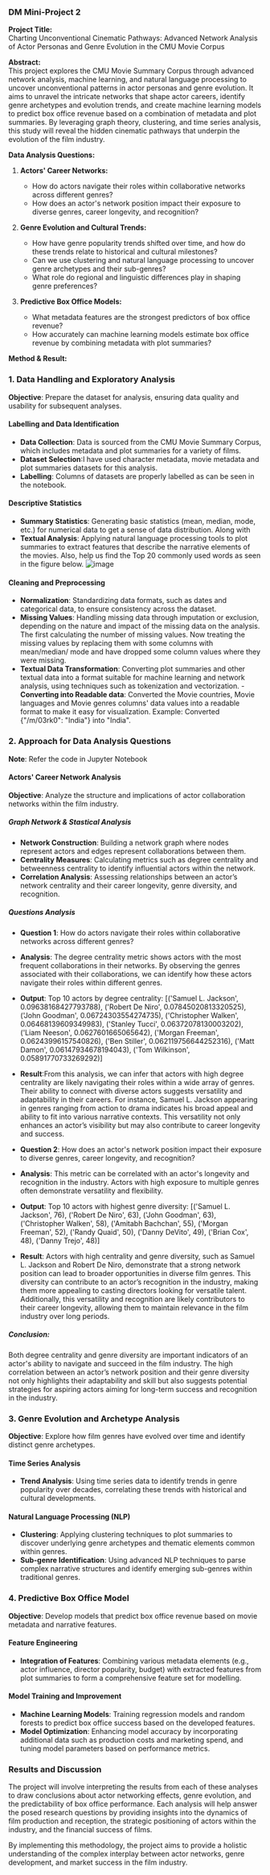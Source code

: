 ### DM Mini-Project 2

**Project Title:**  
Charting Unconventional Cinematic Pathways: Advanced Network Analysis of Actor Personas and Genre Evolution in the CMU Movie Corpus

**Abstract:**  
This project explores the CMU Movie Summary Corpus through advanced network analysis, machine learning, and natural language processing to uncover unconventional patterns in actor personas and genre evolution. It aims to unravel the intricate networks that shape actor careers, identify genre archetypes and evolution trends, and create machine learning models to predict box office revenue based on a combination of metadata and plot summaries. By leveraging graph theory, clustering, and time series analysis, this study will reveal the hidden cinematic pathways that underpin the evolution of the film industry.

**Data Analysis Questions:**  
1. **Actors' Career Networks:**  
   - How do actors navigate their roles within collaborative networks across different genres?  
   - How does an actor's network position impact their exposure to diverse genres, career longevity, and recognition?  

2. **Genre Evolution and Cultural Trends:**  
   - How have genre popularity trends shifted over time, and how do these trends relate to historical and cultural milestones?  
   - Can we use clustering and natural language processing to uncover genre archetypes and their sub-genres?  
   - What role do regional and linguistic differences play in shaping genre preferences?

3. **Predictive Box Office Models:**  
   - What metadata features are the strongest predictors of box office revenue?  
   - How accurately can machine learning models estimate box office revenue by combining metadata with plot summaries?  

**Method & Result:**  
### 1. Data Handling and Exploratory Analysis

**Objective**: Prepare the dataset for analysis, ensuring data quality and usability for subsequent analyses.

#### Labelling and Data Identification
- **Data Collection**: Data is sourced from the CMU Movie Summary Corpus, which includes metadata and plot summaries for a variety of films.
- **Dataset Selection**:I have used character metadata, movie metadata and plot summaries datasets for this analysis.
- **Labelling**: Columns of datasets are properly labelled as can be seen in the notebook.

#### Descriptive Statistics
- **Summary Statistics**: Generating basic statistics (mean, median, mode, etc.) for numerical data to get a sense of data distribution. Along with 
- **Textual Analysis**: Applying natural language processing tools to plot summaries to extract features that describe the narrative elements of the movies. Also, help us find the Top 20 commonly used words as seen in the figure below.
  ![image](https://github.com/Vaibhavchopra1/DM-Project/assets/70208602/0bfa4c4e-2a1a-4dd6-aa3a-dd046efc5721)
  
#### Cleaning and Preprocessing
- **Normalization**: Standardizing data formats, such as dates and categorical data, to ensure consistency across the dataset.
- **Missing Values**: Handling missing data through imputation or exclusion, depending on the nature and impact of the missing data on the analysis. The first calculating the number of missing values. Now treating the missing values by replacing them with some columns with mean/median/ mode and have dropped some column values where they were missing.
- **Textual Data Transformation**: Converting plot summaries and other textual data into a format suitable for machine learning and network analysis, using techniques such as tokenization and vectorization.
-**Converting into Readable data**: Converted the Movie countries, Movie languages and Movie genres columns' data values into a readable format to make it easy for visualization. Example: Converted {"/m/03rk0": "India"} into "India".
  
### 2. Approach for Data Analysis Questions
**Note**: Refer the code in Jupyter Notebook

#### Actors' Career Network Analysis
**Objective**: Analyze the structure and implications of actor collaboration networks within the film industry.

##### Graph Network & Stastical Analysis
- **Network Construction**: Building a network graph where nodes represent actors and edges represent collaborations between them.
- **Centrality Measures**: Calculating metrics such as degree centrality and betweenness centrality to identify influential actors within the network.
- **Correlation Analysis**: Assessing relationships between an actor’s network centrality and their career longevity, genre diversity, and recognition.
  
##### Questions Analysis
- **Question 1**: How do actors navigate their roles within collaborative networks across different genres?
- **Analysis**: The degree centrality metric shows actors with the most frequent collaborations in their networks. By observing the genres associated with their collaborations, we can identify how these actors navigate their roles within different genres.
- **Output**:
     Top 10 actors by degree centrality:
  [('Samuel L. Jackson', 0.09638168427793788), ('Robert De Niro', 0.07845020813320525), ('John Goodman', 0.06724303554274735), ('Christopher Walken', 0.06468139609349983), ('Stanley Tucci', 0.06372078130003202), ('Liam Neeson', 0.0627601665065642), ('Morgan Freeman', 0.06243996157540826), ('Ben Stiller', 0.062119756644252316), ('Matt Damon', 0.06147934678194043), ('Tom Wilkinson', 0.05891770733269292)]
- **Result**:From this analysis, we can infer that actors with high degree centrality are likely navigating their roles within a wide array of genres. Their ability to connect with diverse actors suggests versatility and adaptability in their careers. For instance, Samuel L. Jackson appearing in genres ranging from action to drama indicates his broad appeal and ability to fit into various narrative contexts. This versatility not only enhances an actor’s visibility but may also contribute to career longevity and success.

- **Question 2**: How does an actor's network position impact their exposure to diverse genres, career longevity, and recognition?
- **Analysis**: This metric can be correlated with an actor's longevity and recognition in the industry. Actors with high exposure to multiple genres often demonstrate versatility and flexibility.
- **Output**:
     Top 10 actors with highest genre diversity:
  [('Samuel L. Jackson', 76), ('Robert De Niro', 63), ('John Goodman', 63), ('Christopher Walken', 58), ('Amitabh Bachchan', 55), ('Morgan Freeman', 52), ('Randy Quaid', 50), ('Danny DeVito', 49), ('Brian Cox', 48), ('Danny Trejo', 48)]
- **Result**: Actors with high centrality and genre diversity, such as Samuel L. Jackson and Robert De Niro, demonstrate that a strong network position can lead to broader opportunities in diverse film genres. This diversity can contribute to an actor’s recognition in the industry, making them more appealing to casting directors looking for versatile talent. Additionally, this versatility and recognition are likely contributors to their career longevity, allowing them to maintain relevance in the film industry over long periods.

##### Conclusion:
Both degree centrality and genre diversity are important indicators of an actor's ability to navigate and succeed in the film industry. The high correlation between an actor’s network position and their genre diversity not only highlights their adaptability and skill but also suggests potential strategies for aspiring actors aiming for long-term success and recognition in the industry.

### 3. Genre Evolution and Archetype Analysis

**Objective**: Explore how film genres have evolved over time and identify distinct genre archetypes.

#### Time Series Analysis
- **Trend Analysis**: Using time series data to identify trends in genre popularity over decades, correlating these trends with historical and cultural developments.

#### Natural Language Processing (NLP)
- **Clustering**: Applying clustering techniques to plot summaries to discover underlying genre archetypes and thematic elements common within genres.
- **Sub-genre Identification**: Using advanced NLP techniques to parse complex narrative structures and identify emerging sub-genres within traditional genres.

### 4. Predictive Box Office Model

**Objective**: Develop models that predict box office revenue based on movie metadata and narrative features.

#### Feature Engineering
- **Integration of Features**: Combining various metadata elements (e.g., actor influence, director popularity, budget) with extracted features from plot summaries to form a comprehensive feature set for modelling.

#### Model Training and Improvement
- **Machine Learning Models**: Training regression models and random forests to predict box office success based on the developed features.
- **Model Optimization**: Enhancing model accuracy by incorporating additional data such as production costs and marketing spend, and tuning model parameters based on performance metrics.

### Results and Discussion

The project will involve interpreting the results from each of these analyses to draw conclusions about actor networking effects, genre evolution, and the predictability of box office performance. Each analysis will help answer the posed research questions by providing insights into the dynamics of film production and reception, the strategic positioning of actors within the industry, and the financial success of films.

By implementing this methodology, the project aims to provide a holistic understanding of the complex interplay between actor networks, genre development, and market success in the film industry.
